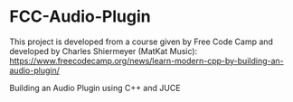 # FCC-Audio-Plugin
This project is developed from a course given by Free Code Camp and developed by Charles Shiermeyer (MatKat Music): 
https://www.freecodecamp.org/news/learn-modern-cpp-by-building-an-audio-plugin/

Building an Audio Plugin using C++ and JUCE
